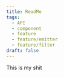 ```yaml
---
title: ReadMe
tags:
  - API
  - component
  - feature
  - feature/emitter
  - feature/filter
draft: false
---
```

This is my shit